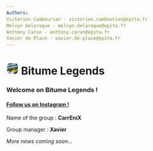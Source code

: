 ```yaml
---
Authors:
Victorien Cambourian - victorien.cambourian@epita.fr
Melvyn Delaroque - melvyn.delaroque@epita.fr
Anthony Caron - anthony.caron@epita.fr
Xavier de Place - xavier.de-place@epita.fr
---
```


# <img src="Assets/Logos/favicon-32.png"> Bitume Legends

### Welcome on Bitume Legends !

#### <a href="https://www.instagram.com/bitumelegends/" target="_blank"> Follow us on Instagram !</a> ####
 
Name of the group : **CarrEniX**

Group manager : **Xavier**

*More news coming soon...*
